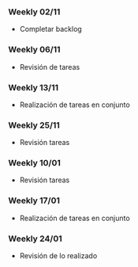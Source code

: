 ### Weekly 02/11

- Completar backlog

### Weekly 06/11 

- Revisión de tareas

### Weekly 13/11 

- Realización de tareas en conjunto

### Weekly 25/11 

- Revisión tareas

### Weekly 10/01 

- Revisión tareas

### Weekly 17/01 

- Realización de tareas en conjunto

### Weekly 24/01 

- Revisión de lo realizado